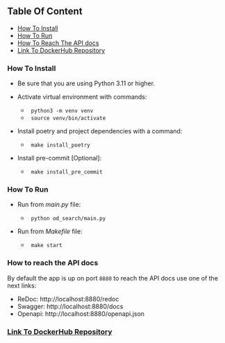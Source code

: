 ## Table Of Content
- [How To Install](#how-to-install)
- [How To Run](#how-to-run)
- [How To Reach The API docs](#how-to-reach-the-api-docs)
- [Link To DockerHub Repository](#link-to-dockerhub-repository)


### How To Install

- Be sure that you are using Python 3.11 or higher.
- Activate virtual environment with commands:
    - <code> python3 -m venv venv </code>
    - <code> source venv/bin/activate </code>


- Install poetry and project dependencies with a command:
    - <code> make install_poetry </code>


- Install pre-commit [Optional]:
    - <code> make install_pre_commit </code>

### How To Run
- Run from _main.py_ file:
  - <code> python od_search/main.py </code>


- Run from _Makefile_ file:
  - <code> make start </code>


### How to reach the API docs
By default the app is up on port <code>8880</code> to reach the API docs use one of the next links:

- ReDoc: http://localhost:8880/redoc
- Swagger: http://localhost:8880/docs
- Openapi: http://localhost:8880/openapi.json


### [Link To DockerHub Repository](https://hub.docker.com/repository/docker/zaslavskyd/od-search/general)
